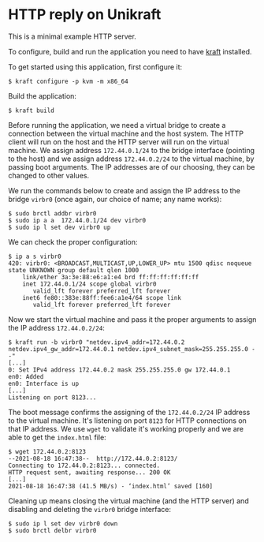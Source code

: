 # HTTP reply on Unikraft

This is a minimal example HTTP server.

To configure, build and run the application you need to have [kraft](https://github.com/unikraft/kraft) installed.

To get started using this application, first configure it:
```
$ kraft configure -p kvm -m x86_64
```

Build the application:
```
$ kraft build
```

Before running the application, we need a virtual bridge to create a connection between the virtual machine and the host system.
The HTTP client will run on the host and the HTTP server will run on the virtual machine.
We assign address `172.44.0.1/24` to the bridge interface (pointing to the host) and we assign address `172.44.0.2/24` to the virtual machine, by passing boot arguments.
The IP addresses are of our choosing, they can be changed to other values.

We run the commands below to create and assign the IP address to the bridge `virbr0` (once again, our choice of name; any name works):
```
$ sudo brctl addbr virbr0
$ sudo ip a a  172.44.0.1/24 dev virbr0
$ sudo ip l set dev virbr0 up
```

We can check the proper configuration:
```
$ ip a s virbr0
420: virbr0: <BROADCAST,MULTICAST,UP,LOWER_UP> mtu 1500 qdisc noqueue state UNKNOWN group default qlen 1000
    link/ether 3a:3e:88:e6:a1:e4 brd ff:ff:ff:ff:ff:ff
    inet 172.44.0.1/24 scope global virbr0
       valid_lft forever preferred_lft forever
    inet6 fe80::383e:88ff:fee6:a1e4/64 scope link
       valid_lft forever preferred_lft forever
```

Now we start the virtual machine and pass it the proper arguments to assign the IP address `172.44.0.2/24`:
```
$ kraft run -b virbr0 "netdev.ipv4_addr=172.44.0.2 netdev.ipv4_gw_addr=172.44.0.1 netdev.ipv4_subnet_mask=255.255.255.0 --"
[...]
0: Set IPv4 address 172.44.0.2 mask 255.255.255.0 gw 172.44.0.1
en0: Added
en0: Interface is up
[...]
Listening on port 8123...
```
The boot message confirms the assigning of the `172.44.0.2/24` IP address to the virtual machine.
It's listening on port `8123` for HTTP connections on that IP address.
We use `wget` to validate it's working properly and we are able to get the `index.html` file:
```
$ wget 172.44.0.2:8123
--2021-08-18 16:47:38--  http://172.44.0.2:8123/
Connecting to 172.44.0.2:8123... connected.
HTTP request sent, awaiting response... 200 OK
[...]
2021-08-18 16:47:38 (41.5 MB/s) - ‘index.html’ saved [160]
```

Cleaning up means closing the virtual machine (and the HTTP server) and disabling and deleting the `virbr0` bridge interface:
```
$ sudo ip l set dev virbr0 down
$ sudo brctl delbr virbr0
```

